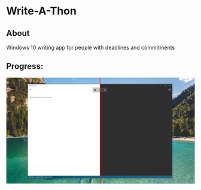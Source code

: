 # Write-A-Thon

## About
Windows 10 writing app for people with deadlines and commitments

## Progress:
![Image of app in progress](img/WriteathonGitHubSplit.png)
